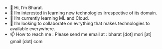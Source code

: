- 👋 Hi, I’m Bharat.
- 👀 I’m interested in learning new technologies irrespective of its domain.
- 🌱 I’m currently learning ML and Cloud.
- 💞️ I’m looking to collaborate on evrything that makes technologies to available everywhere.
- 📫 How to reach me : Please send me email at : bharat [dot] mori [at] gmail [dot] com

<!---
BharatMori/BharatMori is a ✨ special ✨ repository because its `README.md` (this file) appears on your GitHub profile.
You can click the Preview link to take a look at your changes.
--->
